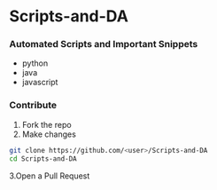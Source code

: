 # Scripts-and-DA
### Automated Scripts and Important Snippets
* python
* java
* javascript

### Contribute

1. Fork the repo
2. Make changes
```sh
git clone https://github.com/<user>/Scripts-and-DA
cd Scripts-and-DA 
```
3.Open a Pull Request
